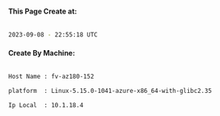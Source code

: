 
   
#### This Page Create at:

```bash

2023-09-08 - 22:55:18 UTC

```

#### Create By Machine:

```bash

Host Name : fv-az180-152

platform  : Linux-5.15.0-1041-azure-x86_64-with-glibc2.35

Ip Local  : 10.1.18.4

```

